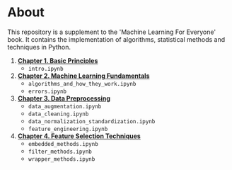 # About

This repository is a supplement to the 'Machine Learning For Everyone' book. It contains the implementation of algorithms, statistical methods and techniques in Python.

1. [**Chapter 1. Basic Principles**](https://github.com/5x12/ml4everyone/tree/master/Chapter%201.%20Basic%20Principles)
    - `intro.ipynb`
2. [**Chapter 2. Machine Learning Fundamentals**](https://github.com/5x12/ml4everyone/tree/master/Chapter%202.%20Machine%20Learning%20Fundamentals)
    - `algorithms_and_how_they_work.ipynb`
    - `errors.ipynb`
3. [**Chapter 3. Data Preprocessing**](https://github.com/5x12/ml4everyone/tree/master/Chapter%203.%20Data%20Preprocessing)
    - `data_augmentation.ipynb`
    - `data_cleaning.ipynb`
    - `data_normalization_standardization.ipynb`
    - `feature_engineering.ipynb`
4. [**Chapter 4. Feature Selection Techniques**](https://github.com/5x12/ml4everyone/tree/master/Chapter%204.%20Feature%20Selection%20Techniques)
    - `embedded_methods.ipynb`
    - `filter_methods.ipynb`
    - `wrapper_methods.ipynb`
